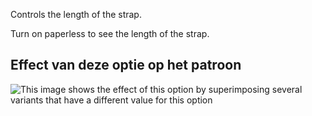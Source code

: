 Controls the length of the strap.

<Tip>

Turn on paperless to see the length of the strap.

</Tip>

## Effect van deze optie op het patroon

![This image shows the effect of this option by superimposing several variants that have a different value for this option](hortensia_straplength_sample.svg "Effect of this option on the pattern")
